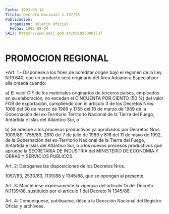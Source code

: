 ```yaml
---
Fecha: 1993-08-18
Título: Decreto Nacional 1.737/93
Publicación:
  Organismo: Boletín Oficial
  Fecha: 1993-08-24
SAIJ: https://www.saij.gob.ar/DN19930001737
---
```

# PROMOCION REGIONAL

<a id="1"></a>
*Art. 1.- Dispónese  a  los  fines de acreditar origen bajo el régimen de la Ley N.19.640, que un  producto  será  originario  del Area Aduanera Especial por ella creada cuando:

a)  El valor CIF de los materiales originarios de terceros países, empleados  en  su  elaboración,  no excedan el CINCUENTA POR CIENTO (50 %) del valor FOB de exportación,  cumpliendo  con el artículo 3 de los Decretos Nros. 1009 del 30 de marzo de 1989 y 1755 del 10 de marzo de 1989 de la Gobernación del ex-Territorio Territorio Nacional de la Tierra del Fuego, Antártida e Islas del Atlántico Sur, o

b)  Se adecue a los procesos productivos ya aprobados por Decretos Nros. 1009/89, 1755/89, 2810 del 7 de julio de 1989 y 816 del 11 de mayo de 1992, de la Gobernación del ex-Territorio Nacional de la Tierra del Fuego, Antártida e Islas del Atlántico Sur, o a los nuevos procesos productivos que apruebe la SECRETARIA DE INDUSTRIA del MINISTERIO DE ECONOMIA Y OBRAS Y SERVICIOS PUBLICOS.

<a id="2"></a>
Art.  2:  Deróganse  las  disposiciones  de los Decretos Nros.

1057/83,  2530/83, 1139/88 y 1345/88, que se opongan  al  presente.

<a id="3"></a>
Art. 3: Mantiénese expresamente la vigencia del artículo 15 del Decreto  N.1139/88,  sustituido  por  el  artículo  1 del Decreto N 1345/88.

<a id="4"></a>
Art.  4: Comuníquese, publíquese, dése a la Dirección Nacional del Registro Oficial y archívese.